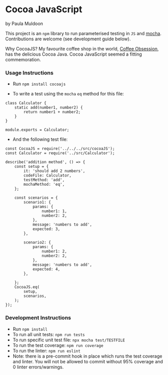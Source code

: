# Cocoa JavaScript
by Paula Muldoon

This project is an `npm` library to run parameterised testing in `JS` and [mocha](https://www.npmjs.com/package/mocha). Contributions are welcome (see development guide below).

Why CocoaJS? My favourite coffee shop in the world, [Coffee Obsession](https://coffeeobsession.com/), has the delicious Cocoa Java. Cocoa JavaScript seemed a fitting commemoration. 

### Usage Instructions
- Run `npm install cocoajs`

- To write a test using the `mocha` `eq` method for this file:
```
class Calculator {
    static add(number1, number2) {
        return number1 + number2;
    }
}

module.exports = Calculator;
```

- And the following test file:
```apple js
const CocoaJS = require('../../../src/cocoaJS');
const Calculator = require('../src/Calculator');

describe('addition method', () => {
    const setup = {
        it: 'should add 2 numbers',
        codeFile: Calculator,
        testMethod: 'add',
        mochaMethod: 'eq',
    };

    const scenarios = {
        scenario1: {
            params: {
                number1: 1,
                number2: 2,
            },
            message: 'numbers to add',
            expected: 3,
        },

        scenario2: {
            params: {
                number1: 2,
                number2: 2,
            },
            message: 'numbers to add',
            expected: 4,
        },

    };
    CocoaJS.eq(
        setup,
        scenarios,
    );
});

```

### Development Instructions
- Run `npm install`
- To run all unit tests: `npm run tests`
- To run specific unit test file: `npx mocha test/TESTFILE`
- To run the test coverage: `npm run coverage`
- To run the linter: `npm run eslint`
- Note: there is a pre-commit hook in place which runs the test coverage and linter. You will not be allowed to commit without 95% coverage and 0 linter errors/warnings.

